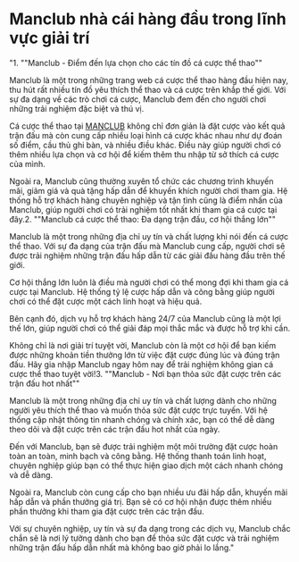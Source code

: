 # Manclub nhà cái hàng đầu trong lĩnh vực giải trí
"1. ""Manclub - Điểm đến lựa chọn cho các tín đồ cá cược thể thao""

Manclub là một trong những trang web cá cược thể thao hàng đầu hiện nay, thu hút rất nhiều tín đồ yêu thích thể thao và cá cược trên khắp thế giới. Với sự đa dạng về các trò chơi cá cược, Manclub đem đến cho người chơi những trải nghiệm đặc biệt và thú vị.

Cá cược thể thao tại [MANCLUB](https://gamemanvip.live/) không chỉ đơn giản là đặt cược vào kết quả trận đấu mà còn cung cấp nhiều loại hình cá cược khác nhau như dự đoán số điểm, cầu thủ ghi bàn, và nhiều điều khác. Điều này giúp người chơi có thêm nhiều lựa chọn và cơ hội để kiếm thêm thu nhập từ sở thích cá cược của mình.

Ngoài ra, Manclub cũng thường xuyên tổ chức các chương trình khuyến mãi, giảm giá và quà tặng hấp dẫn để khuyến khích người chơi tham gia. Hệ thống hỗ trợ khách hàng chuyên nghiệp và tận tình cũng là điểm nhấn của Manclub, giúp người chơi có trải nghiệm tốt nhất khi tham gia cá cược tại đây.2. ""Manclub cá cược thể thao: Đa dạng trận đấu, cơ hội thắng lớn""

Manclub là một trong những địa chỉ uy tín và chất lượng khi nói đến cá cược thể thao. Với sự đa dạng của trận đấu mà Manclub cung cấp, người chơi sẽ được trải nghiệm những trận đấu hấp dẫn từ các giải đấu hàng đầu trên thế giới.

Cơ hội thắng lớn luôn là điều mà người chơi có thể mong đợi khi tham gia cá cược tại Manclub. Hệ thống tỷ lệ cược hấp dẫn và công bằng giúp người chơi có thể đặt cược một cách linh hoạt và hiệu quả.

Bên cạnh đó, dịch vụ hỗ trợ khách hàng 24/7 của Manclub cũng là một lợi thế lớn, giúp người chơi có thể giải đáp mọi thắc mắc và được hỗ trợ khi cần.

Không chỉ là nơi giải trí tuyệt vời, Manclub còn là một cơ hội để bạn kiếm được những khoản tiền thưởng lớn từ việc đặt cược đúng lúc và đúng trận đấu. Hãy gia nhập Manclub ngay hôm nay để trải nghiệm không gian cá cược thể thao tuyệt vời!3. ""Manclub - Nơi bạn thỏa sức đặt cược trên các trận đấu hot nhất""

Manclub là một trong những địa chỉ uy tín và chất lượng dành cho những người yêu thích thể thao và muốn thỏa sức đặt cược trực tuyến. Với hệ thống cập nhật thông tin nhanh chóng và chính xác, bạn có thể dễ dàng theo dõi và đặt cược trên các trận đấu hot nhất của ngày.

Đến với Manclub, bạn sẽ được trải nghiệm một môi trường đặt cược hoàn toàn an toàn, minh bạch và công bằng. Hệ thống thanh toán linh hoạt, chuyên nghiệp giúp bạn có thể thực hiện giao dịch một cách nhanh chóng và dễ dàng.

Ngoài ra, Manclub còn cung cấp cho bạn nhiều ưu đãi hấp dẫn, khuyến mãi hấp dẫn và phần thưởng giá trị. Bạn sẽ có cơ hội nhận được thêm nhiều phần thưởng khi tham gia đặt cược trên các trận đấu.

Với sự chuyên nghiệp, uy tín và sự đa dạng trong các dịch vụ, Manclub chắc chắn sẽ là nơi lý tưởng dành cho bạn để thỏa sức đặt cược và trải nghiệm những trận đấu hấp dẫn nhất mà không bao giờ phải lo lắng."